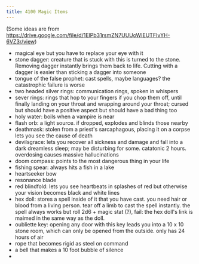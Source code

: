 ```yaml
---
title: 4100 Magic Items
---
```


(Some ideas are from https://drive.google.com/file/d/1ElPb31rsmZN7UUUoWIEUTFIvYH-6VZ3r/view)

- magical eye but you have to replace your eye with it 
- stone dagger: creature that is stuck with this is turned to the stone. Removing dagger instantly brings them back to life. Cutting with a dagger is easier than sticking a dagger into someone 
- tongue of the false prophet: cast spells, maybe languages? the catastrophic failure is worse 
- two headed silver rings: communication rings, spoken in whispers
- sever rings: rings that hop to your fingers if you chop them off, until finally landing on your throat and wrapping around your throat; cursed but should have a positive aspect but should have a bad thing too 
- holy water: boils when a vampire is near 
- flash orb: a light source. if dropped, explodes and blinds those nearby 
- deathmask: stolen from a priest's sarcaphagous, placing it on a corpse lets you see the cause of death 
- devilsgrace: lets you recover all sickness and damage and fall into a dark dreamless sleep; may be disturbing for some. catatonic 2 hours. overdosing causes massive hallucinations
- doom compass: points to the most dangerous thing in your life
- fishing spear: always hits a fish in a lake 
- heartseeker bow
- resonance blade
- red blindfold: lets you see heartbeats in splashes of red but otherwise your vision becomes black and white lines 
- hex doll: stores a spell inside of it that you have cast. you need hair or blood from a living person. tear  off a limb  to cast the spell instantly. the spell always works but roll 2d6 + magic stat (?), fail: the hex doll's link is maimed in the same way as the doll. 
- oubliette key: opening any door with this key leads you into a 10 x 10 stone room, which can only be opened from the outside. only has 24 hours of air 
- rope that becomes rigid as steel on command 
- a bell that makes a 10 foot bubble of silence 
- 